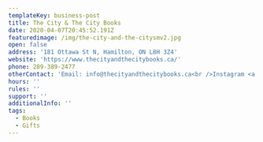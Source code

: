 ```yaml
---
templateKey: business-post
title: The City & The City Books
date: 2020-04-07T20:45:52.191Z
featuredimage: /img/the-city-and-the-citysmv2.jpg
open: false
address: '181 Ottawa St N, Hamilton, ON L8H 3Z4'
website: 'https://www.thecityandthecitybooks.ca/'
phone: 289-389-2477
otherContact: 'Email: info@thecityandthecitybooks.ca<br />Instagram <a href="https://instagram.com/thecityandthecitybooks">@thecityandthecitybooks</a>'
hours: ''
rules: ''
support: ''
additionalInfo: ''
tags:
  - Books
  - Gifts
---
```


